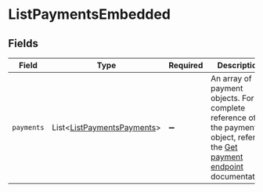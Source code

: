 # ListPaymentsEmbedded


## Fields

| Field                                                                                                                                        | Type                                                                                                                                         | Required                                                                                                                                     | Description                                                                                                                                  |
| -------------------------------------------------------------------------------------------------------------------------------------------- | -------------------------------------------------------------------------------------------------------------------------------------------- | -------------------------------------------------------------------------------------------------------------------------------------------- | -------------------------------------------------------------------------------------------------------------------------------------------- |
| `payments`                                                                                                                                   | List\<[ListPaymentsPayments](../../models/operations/ListPaymentsPayments.md)>                                                               | :heavy_minus_sign:                                                                                                                           | An array of payment objects. For a complete reference of the payment object, refer to the [Get payment endpoint](get-payment) documentation. |